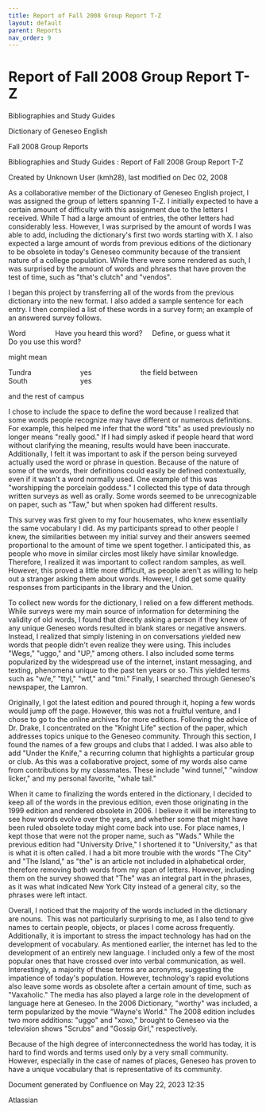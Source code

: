 ```yaml
---
title: Report of Fall 2008 Group Report T-Z
layout: default
parent: Reports
nav_order: 9
---
```


# Report of Fall 2008 Group Report T-Z

Bibliographies and Study Guides

Dictionary of Geneseo English

Fall 2008 Group Reports

Bibliographies and Study Guides : Report of Fall 2008 Group Report T-Z

Created by  Unknown User (kmh28), last modified on Dec 02, 2008

As a collaborative member of the Dictionary of Geneseo English project, I was assigned the group of letters spanning T-Z. I initially expected to have a certain amount of difficulty with this assignment due to the letters I received. While T had a large amount of entries, the other letters had considerably less. However, I was surprised by the amount of words I was able to add, including the dictionary's first two words starting with X. I also expected a large amount of words from previous editions of the dictionary to be obsolete in today's Geneseo community because of the transient nature of a college population. While there were some rendered as such, I was surprised by the amount of words and phrases that have proven the test of time, such as &quot;that's clutch&quot; and &quot;vendos&quot;.

I began this project by transferring all of the words from the previous dictionary into the new format. I also added a sample sentence for each entry. I then compiled a list of these words in a survey form; an example of an answered survey follows. 

Word               Have you heard this word?     Define, or guess what it          Do you use this word?           

might mean                               

Tundra                         yes                         the field between South                           yes

and the rest of campus   

I chose to include the space to define the word because I realized that some words people recognize may have different or numerous definitions. For example, this helped me infer that the word &quot;tits&quot; as used previously no longer means &quot;really good.&quot; If I had simply asked if people heard that word without clarifying the meaning, results would have been inaccurate. Additionally, I felt it was important to ask if the person being surveyed actually used the word or phrase in question. Because of the nature of some of the words, their definitions could easily be defined contextually, even if it wasn't a word normally used. One example of this was &quot;worshipping the porcelain goddess.&quot; I collected this type of data through written surveys as well as orally. Some words seemed to be unrecognizable on paper, such as &quot;Taw,&quot; but when spoken had different results. 

This survey was first given to my four housemates, who knew essentially the same vocabulary I did. As my participants spread to other people I knew, the similarities between my initial survey and their answers seemed proportional to the amount of time we spent together. I anticipated this, as people who move in similar circles most likely have similar knowledge. Therefore, I realized it was important to collect random samples, as well. However, this proved a little more difficult, as people aren't as willing to help out a stranger asking them about words. However, I did get some quality responses from participants in the library and the Union.

To collect new words for the dictionary, I relied on a few different methods. While surveys were my main source of information for determining the validity of old words, I found that directly asking a person if they knew of any unique Geneseo words resulted in blank stares or negative answers. Instead, I realized that simply listening in on conversations yielded new words that people didn't even realize they were using. This includes &quot;Wegs,&quot; &quot;uggo,&quot; and &quot;UP,&quot; among others. I also included some terms popularized by the widespread use of the internet, instant messaging, and texting, phenomena unique to the past ten years or so. This yielded terms such as &quot;w/e,&quot; &quot;ttyl,&quot; &quot;wtf,&quot; and &quot;tmi.&quot; Finally, I searched through Geneseo's newspaper, the Lamron.

Originally, I got the latest edition and poured through it, hoping a few words would jump off the page. However, this was not a fruitful venture, and I chose to go to the online archives for more editions. Following the advice of Dr. Drake, I concentrated on the &quot;Knight Life&quot; section of the paper, which addresses topics unique to the Geneseo community. Through this section, I found the names of a few groups and clubs that I added. I was also able to add &quot;Under the Knife,&quot; a recurring column that highlights a particular group or club. As this was a collaborative project, some of my words also came from contributions by my classmates. These include &quot;wind tunnel,&quot; &quot;window licker,&quot; and my personal favorite, &quot;whale tail.&quot;

When it came to finalizing the words entered in the dictionary, I decided to keep all of the words in the previous edition, even those originating in the 1999 edition and rendered obsolete in 2006. I believe it will be interesting to see how words evolve over the years, and whether some that might have been ruled obsolete today might come back into use. For place names, I kept those that were not the proper name, such as &quot;Wads.&quot; While the previous edition had &quot;University Drive,&quot; I shortened it to &quot;University,&quot; as that is what it is often called. I had a bit more trouble with the words &quot;The City&quot; and &quot;The Island,&quot; as &quot;the&quot; is an article not included in alphabetical order, therefore removing both words from my span of letters. However, including them on the survey showed that &quot;The&quot; was an integral part in the phrases, as it was what indicated New York City instead of a general city, so the phrases were left intact.

Overall, I noticed that the majority of the words included in the dictionary are nouns.  This was not particularly surprising to me, as I also tend to give names to certain people, objects, or places I come across frequently. Additionally, it is important to stress the impact technology has had on the development of vocabulary. As mentioned earlier, the internet has led to the development of an entirely new language. I included only a few of the most popular ones that have crossed over into verbal communication, as well. Interestingly, a majority of these terms are acronyms, suggesting the impatience of today's population. However, technology's rapid evolutions also leave some words as obsolete after a certain amount of time, such as &quot;Vaxaholic.&quot; The media has also played a large role in the development of language here at Geneseo. In the 2006 Dictionary, &quot;worthy&quot; was included, a term popularized by the movie &quot;Wayne's World.&quot; The 2008 edition includes two more additions: &quot;uggo&quot; and &quot;xoxo,&quot; brought to Geneseo via the television shows &quot;Scrubs&quot; and &quot;Gossip Girl,&quot; respectively. 

Because of the high degree of interconnectedness the world has today, it is hard to find words and terms used only by a very small community. However, especially in the case of names of places, Geneseo has proven to have a unique vocabulary that is representative of its community.

Document generated by Confluence on May 22, 2023 12:35

Atlassian
